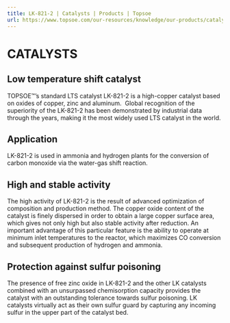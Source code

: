 ```yaml
---
title: LK-821-2 | Catalysts | Products | Topsoe
url: https://www.topsoe.com/our-resources/knowledge/our-products/catalysts/lk-821-2#main-content
---
```


# CATALYSTS

## Low temperature shift catalyst

TOPSOE™’s standard LTS catalyst LK-821-2 is a high-copper catalyst based on oxides of copper, zinc and aluminum.  Global recognition of the superiority of the LK-821-2 has been demonstrated by industrial data through the years, making it the most widely used LTS catalyst in the world.

## Application

LK-821-2 is used in ammonia and hydrogen plants for the conversion of carbon monoxide via the water-gas shift reaction.

## High and stable activity

The high activity of LK-821-2 is the result of advanced optimization of composition and production method. The copper oxide content of the catalyst is finely dispersed in order to obtain a large copper surface area, which gives not only high but also stable activity after reduction. An important advantage of this particular feature is the ability to operate at minimum inlet temperatures to the reactor, which maximizes CO conversion and subsequent production of hydrogen and ammonia.

## Protection against sulfur poisoning

The presence of free zinc oxide in LK-821-2 and the other LK catalysts combined with an unsurpassed chemisorption capacity provides the catalyst with an outstanding tolerance towards sulfur poisoning. LK catalysts virtually act as their own sulfur guard by capturing any incoming sulfur in the upper part of the catalyst bed.